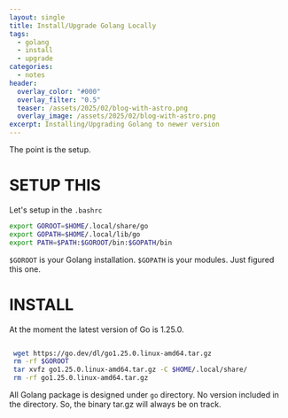 ```yaml
---
layout: single
title: Install/Upgrade Golang Locally
tags:
  - golang
  - install
  - upgrade
categories:
  - notes
header:
  overlay_color: "#000"
  overlay_filter: "0.5"
  teaser: /assets/2025/02/blog-with-astro.png
  overlay_image: /assets/2025/02/blog-with-astro.png
excerpt: Installing/Upgrading Golang to newer version
---
```

The point is the setup.

# SETUP THIS

Let's setup in the `.bashrc`

```bash
export GOROOT=$HOME/.local/share/go
export GOPATH=$HOME/.local/lib/go
export PATH=$PATH:$GOROOT/bin:$GOPATH/bin
```

`$GOROOT` is your Golang installation. `$GOPATH` is your modules. Just figured this one.

# INSTALL

At the moment the latest version of Go is 1.25.0.

```bash

 wget https://go.dev/dl/go1.25.0.linux-amd64.tar.gz
 rm -rf $GOROOT
 tar xvfz go1.25.0.linux-amd64.tar.gz -C $HOME/.local/share/
 rm -rf go1.25.0.linux-amd64.tar.gz
```

All Golang package is designed under `go` directory. No version included in the directory. So, the binary tar.gz will always be on track.